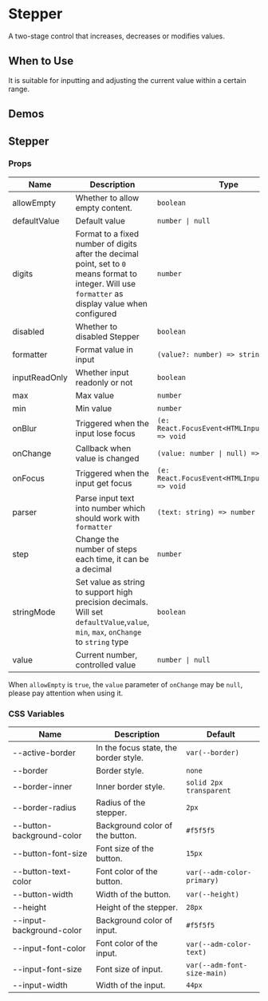 # Stepper

A two-stage control that increases, decreases or modifies values.

## When to Use

It is suitable for inputting and adjusting the current value within a certain range.

## Demos

<code src="./demos/demo1.tsx"></code>

<!-- <code src="./demos/demo2.tsx"></code>

<code src="./demos/demo3.tsx"></code> -->

## Stepper

### Props

| Name | Description | Type | Default | Version |
| --- | --- | --- | --- | --- |
| allowEmpty | Whether to allow empty content. | `boolean` | `false` |
| defaultValue | Default value | `number \| null` | `0` |
| digits | Format to a fixed number of digits after the decimal point, set to `0` means format to integer. Will use `formatter` as display value when configured | `number` | - |
| disabled | Whether to disabled Stepper | `boolean` | `false` |
| formatter | Format value in input | `(value?: number) => string` | - | 5.26.0 |
| inputReadOnly | Whether input readonly or not | `boolean` | `false` |
| max | Max value | `number` | - |
| min | Min value | `number` | - |
| onBlur | Triggered when the input lose focus | `(e: React.FocusEvent<HTMLInputElement>) => void` | - |
| onChange | Callback when value is changed | `(value: number \| null) => void` | - |
| onFocus | Triggered when the input get focus | `(e: React.FocusEvent<HTMLInputElement>) => void` | - |
| parser | Parse input text into number which should work with `formatter` | `(text: string) => number` | - | 5.26.0 |
| step | Change the number of steps each time, it can be a decimal | `number` | `1` |
| stringMode | Set value as string to support high precision decimals. Will set `defaultValue`,`value`, `min`, `max`, `onChange` to `string` type | `boolean` | `false` | 5.27.0 |
| value | Current number, controlled value | `number \| null` | - |

When `allowEmpty` is `true`, the `value` parameter of `onChange` may be `null`, please pay attention when using it.

### CSS Variables

| Name                      | Description                           | Default                     |
| ------------------------- | ------------------------------------- | --------------------------- |
| --active-border           | In the focus state, the border style. | `var(--border)`             |
| --border                  | Border style.                         | `none`                      |
| --border-inner            | Inner border style.                   | `solid 2px transparent`     |
| --border-radius           | Radius of the stepper.                | `2px`                       |
| --button-background-color | Background color of the button.       | `#f5f5f5`                   |
| --button-font-size        | Font size of the button.              | `15px`                      |
| --button-text-color       | Font color of the button.             | `var(--adm-color-primary)`  |
| --button-width            | Width of the button.                  | `var(--height)`             |
| --height                  | Height of the stepper.                | `28px`                      |
| --input-background-color  | Background color of input.            | `#f5f5f5`                   |
| --input-font-color        | Font color of the input.              | `var(--adm-color-text)`     |
| --input-font-size         | Font size of input.                   | `var(--adm-font-size-main)` |
| --input-width             | Width of the input.                   | `44px`                      |
